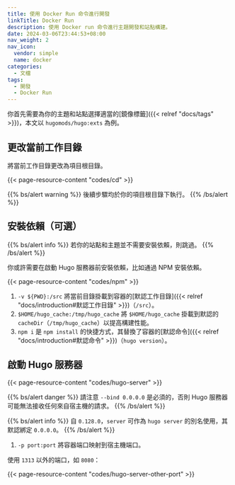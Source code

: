 ```yaml
---
title: 使用 Docker Run 命令進行開發
linkTitle: Docker Run
description: 使用 Docker run 命令進行主題開發和站點構建。
date: 2024-03-06T23:44:53+08:00
nav_weight: 2
nav_icon:
  vendor: simple
  name: docker
categories:
  - 文檔
tags:
  - 開發
  - Docker Run
---
```


你首先需要為你的主題和站點選擇適當的[鏡像標籤]({{< relref "docs/tags" >}})，本文以 `hugomods/hugo:exts` 為例。

## 更改當前工作目錄

將當前工作目錄更改為項目根目錄。

{{< page-resource-content "codes/cd" >}}

{{% bs/alert warning %}}
後續步驟均於你的項目根目錄下執行。
{{% /bs/alert %}}

## 安裝依賴（可選）

{{% bs/alert info %}}
若你的站點和主題並不需要安裝依賴，則跳過。
{{% /bs/alert %}}

你或許需要在啟動 Hugo 服務器前安裝依賴，比如通過 NPM 安裝依賴。

{{< page-resource-content "codes/npm" >}}

1. `-v ${PWD}:/src` 將當前目錄掛載到容器的[默認工作目錄]({{< relref "docs/introduction#默認工作目錄" >}})（`/src`）。
2. `$HOME/hugo_cache:/tmp/hugo_cache` 將 `$HOME/hugo_cache` 掛載到默認的 `cacheDir`（`/tmp/hugo_cache`）以提高構建性能。
1. `npm i` 是 `npm install` 的快捷方式，其替換了容器的[默認命令]({{< relref "docs/introduction#默認命令" >}})（`hugo version`）。

## 啟動 Hugo 服務器

{{< page-resource-content "codes/hugo-server" >}}

{{% bs/alert danger %}}
請注意 `--bind 0.0.0.0` 是必須的，否則 Hugo 服務器可能無法接收任何來自宿主機的請求。
{{% /bs/alert %}}

{{% bs/alert info %}}
自 `0.128.0`，`server` 可作為 `hugo server` 的別名使用，其默認綁定 `0.0.0.0`。
{{% /bs/alert %}}

1. `-p port:port` 將容器端口映射到宿主機端口。

使用 `1313` 以外的端口，如 `8080`：

{{< page-resource-content "codes/hugo-server-other-port" >}}
